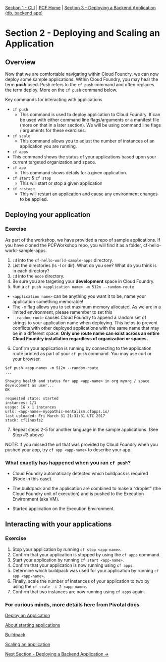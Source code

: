 [Section 1 - CLI](CLI.md) | [PCF Home](README.md) | [Section 3 - Deploying a Backend Application (db, backend app)](BackendService.md)

# Section 2 - Deploying and Scaling an Application

## Overview

Now that we are comfortable navigating within Cloud Foundry, we can now deploy some sample applications.  Within Cloud Foundry, you may hear the term _**push**_ used. Push refers to the `cf push` command and often replaces the term deploy.  More on the `cf push` command below.

Key commands for interacting with applications

* `cf push`  
  * This command is used to deploy application to Cloud Foundry.  It can be used with either command line flags/arguments or a manifest file (more on that in a later section).  We will be using command line flags / arguments for these exercises.
* `cf scale`  
  * This command allows you to adjust the number of instances of an application you are running.  
*  `cf apps`
  * This command shows the status of your applications based upon your current targeted organization and space.
* `cf app`
  * This command shows details for a given application.  
* `cf start` & `cf stop`
  * This will start or stop a given application
* `cf restage`
  * This will restart an application and cause any environment changes to be applied.

## Deploying your application

### Exercise

As part of the workshop, we have provided a repo of sample applications.  If you have cloned the PCFWorkshop repo, you will find it as a folder, cf-hello-world-sample-apps.

1. `cd` into the `cf-hello-world-sample-apps` directory.
2. List the directories (ls -l or dir). What do you see?  What do you think is in each directory?
3. `cd` into the `node` directory.
4. Be sure you are targeting your **development** space in Cloud Foundry.
5. Run a `cf push <application name> -m 512m --random-route`
  * `<application name>` can be anything you want it to be, name your application something memorable!
  * The `-m` flag allows you to set maximum memory allocated.  As we are in a limited environment, please remember to set this
  * `--random-route` causes Cloud Foundry to append a random set of strings to your application name when deploying.  This helps to prevent conflicts with other deployed applications with the same name that may be in a different space.  **Only one route name can exist across an entire Cloud Foundry installation regardless of organization or spaces.**
6. Confirm your application is running by connecting to the application route printed as part of your `cf push` command.  You may use curl or your browser.

  ```
  $cf push <app-name> -m 512m --random-route
  ...

  Showing health and status for app <app-name> in org myorg / space development as user...
  OK

  requested state: started
  instances: 1/1
  usage: 1G x 1 instances
  urls: <app-name>-myopathic-mentalism.cfapps.io/
  last uploaded: Fri March 31 21:31:31 UTC 2017
  stack: cflinuxfs2
  ```
7. Repeat steps 2-5 for another language in the sample applications. (See Step #3 above)

NOTE: If you missed the url that was provided by Cloud Foundry when you pushed your app, try `cf app <app-name>` to describe your app.

### What exactly has happened when you ran `cf push`?

* Cloud Foundry automatically detected  which buildpack is required (Node in this case).

* The buildpack and the application are combined to make  a “droplet” (the Cloud Foundry unit of execution) and is pushed  to the Execution Environment (aka VM).

* Started application on the Execution Environment.

## Interacting with your applications

### Exercise

1. Stop your application by running `cf stop <app-name>`.
2. Confirm that your application is stopped by using the `cf apps` command.
3. Start your application by running `cf start <app-name>`.
4. Confirm that your application is now running using `cf apps`.
5. Determine which buildpack was used for your application by running `cf app <app-name>`.
6. Finally, scale the number of instances of your application to two by using the `cf scale -i 2 <app-name>`.
7. Confirm that two instances are now running using `cf apps` again.

### For curious minds, more details here from Pivotal docs
[Deploy an Application](https://docs.pivotal.io/pivotalcf/devguide/deploy-apps/deploy-app.html)

[About starting applications](https://docs.pivotal.io/pivotalcf/devguide/deploy-apps/app-startup.html)

[Buildpack](https://docs.pivotal.io/pivotalcf/buildpacks/index.html)

[Scaling an application](https://docs.pivotal.io/pivotalcf/devguide/deploy-apps/cf-scale.html)


[Next Section - Deploying a Backend Application ->](BackendService.md)

